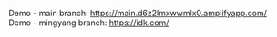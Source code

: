 Demo - main branch: https://main.d6z2lmxwwmlx0.amplifyapp.com/ <br>
Demo - mingyang branch: https://idk.com/
